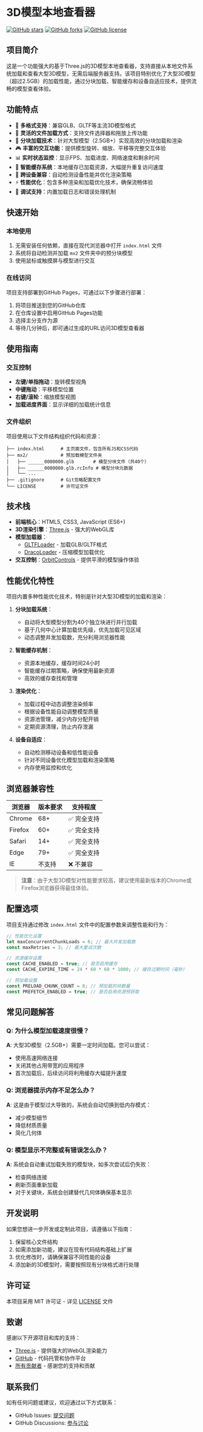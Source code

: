 # 3D模型本地查看器

[![GitHub stars](https://img.shields.io/github/stars/Vevolat/Orange-Isle)](https://github.com/Vevolat/Orange-Isle/stargazers)
[![GitHub forks](https://img.shields.io/github/forks/Vevolat/Orange-Isle)](https://github.com/Vevolat/Orange-Isle/network)
[![GitHub license](https://img.shields.io/github/license/Vevolat/Orange-Isle)](https://github.com/Vevolat/Orange-Isle/blob/master/LICENSE)

## 项目简介

这是一个功能强大的基于Three.js的3D模型本地查看器，支持直接从本地文件系统加载和查看大型3D模型，无需后端服务器支持。该项目特别优化了大型3D模型（超过2.5GB）的加载性能，通过分块加载、智能缓存和设备自适应技术，提供流畅的模型查看体验。

## 功能特点

- 🚀 **多格式支持**：兼容GLB、GLTF等主流3D模型格式
- 📁 **灵活的文件加载方式**：支持文件选择器和拖放上传功能
- 🔄 **分块加载技术**：针对大型模型（2.5GB+）实现高效的分块加载和渲染
- 🎮 **丰富的交互功能**：提供模型旋转、缩放、平移等完整交互体验
- 📊 **实时状态监控**：显示FPS、加载进度、网络速度和剩余时间
- 💾 **智能缓存系统**：本地缓存已加载资源，大幅提升重复访问速度
- 📱 **跨设备兼容**：自动检测设备性能并优化渲染策略
- ⚡ **性能优化**：包含多种渲染和加载优化技术，确保流畅体验
- 🔧 **调试支持**：内置加载日志和错误处理机制

## 快速开始

### 本地使用

1. 无需安装任何依赖，直接在现代浏览器中打开 `index.html` 文件
2. 系统将自动检测并加载 `mx2` 文件夹中的预分块模型
3. 使用鼠标或触摸屏与模型进行交互

### 在线访问

项目支持部署到GitHub Pages，可通过以下步骤进行部署：

1. 将项目推送到您的GitHub仓库
2. 在仓库设置中启用GitHub Pages功能
3. 选择主分支作为源
4. 等待几分钟后，即可通过生成的URL访问3D模型查看器

## 使用指南

### 交互控制

- **左键/单指拖动**：旋转模型视角
- **中键拖动**：平移模型位置
- **右键/滚轮**：缩放模型视图
- **加载进度界面**：显示详细的加载统计信息

### 文件组织

项目使用以下文件结构组织代码和资源：

```
├── index.html      # 主页面文件，包含所有JS和CSS代码
├── mx2/            # 预加载模型文件夹
│   ├── ______0000000.glb       # 模型分块文件（共40个）
│   ├── ______0000000.glb.rcInfo # 模型分块元数据
│   └── ...
├── .gitignore      # Git忽略配置文件
└── LICENSE         # 许可证文件
```

## 技术栈

- **前端核心**：HTML5, CSS3, JavaScript (ES6+)
- **3D渲染引擎**：[Three.js](https://threejs.org/) - 强大的WebGL库
- **模型加载器**：
  - [GLTFLoader](https://threejs.org/docs/#examples/en/loaders/GLTFLoader) - 加载GLB/GLTF格式
  - [DracoLoader](https://threejs.org/docs/#examples/en/loaders/DRACOLoader) - 压缩模型加载优化
- **交互控制**：[OrbitControls](https://threejs.org/docs/#examples/en/controls/OrbitControls) - 提供平滑的模型操作体验

## 性能优化特性

项目内置多种性能优化技术，特别是针对大型3D模型的加载和渲染：

1. **分块加载系统**：
   - 自动将大型模型分割为40个独立块进行并行加载
   - 基于几何中心计算加载优先级，优先加载可见区域
   - 动态调整并发加载数，充分利用浏览器性能

2. **智能缓存机制**：
   - 资源本地缓存，缓存时间24小时
   - 智能缓存过期策略，确保使用最新资源
   - 高效的缓存查找和管理

3. **渲染优化**：
   - 加载过程中动态调整渲染频率
   - 根据设备性能自动调整模型质量
   - 资源池管理，减少内存分配开销
   - 定期资源清理，防止内存泄漏

4. **设备自适应**：
   - 自动检测移动设备和低性能设备
   - 针对不同设备优化模型加载和渲染策略
   - 内存使用监控和优化

## 浏览器兼容性

| 浏览器 | 版本要求 | 支持程度 |
|--------|---------|---------|
| Chrome | 68+ | ✅ 完全支持 |
| Firefox | 60+ | ✅ 完全支持 |
| Safari | 14+ | ✅ 完全支持 |
| Edge | 79+ | ✅ 完全支持 |
| IE | 不支持 | ❌ 不兼容 |

> **注意**：由于大型3D模型对性能要求较高，建议使用最新版本的Chrome或Firefox浏览器获得最佳体验。

## 配置选项

项目支持通过修改 `index.html` 文件中的配置参数来调整性能和行为：

```javascript
// 性能优化设置
let maxConcurrentChunkLoads = 6; // 最大并发加载数
const maxRetries = 3; // 最大重试次数

// 资源缓存设置
const CACHE_ENABLED = true; // 是否启用缓存
const CACHE_EXPIRE_TIME = 24 * 60 * 60 * 1000; // 缓存过期时间（毫秒）

// 预加载设置
const PRELOAD_CHUNK_COUNT = 8; // 预加载的块数量
const PREFETCH_ENABLED = true; // 是否启用资源预获取
```

## 常见问题解答

### Q: 为什么模型加载速度很慢？
**A**: 大型3D模型（2.5GB+）需要一定时间加载。您可以尝试：
- 使用高速网络连接
- 关闭其他占用带宽的应用程序
- 首次加载后，后续访问将利用缓存大幅提升速度

### Q: 浏览器提示内存不足怎么办？
**A**: 这是由于模型过大导致的，系统会自动切换到低内存模式：
- 减少模型细节
- 降低材质质量
- 简化几何体

### Q: 模型显示不完整或有错误怎么办？
**A**: 系统会自动重试加载失败的模型块，如多次尝试后仍失败：
- 检查网络连接
- 刷新页面重新加载
- 对于关键块，系统会创建替代几何体确保基本显示

## 开发说明

如果您想进一步开发或定制此项目，请遵循以下指南：

1. 保留核心文件结构
2. 如需添加新功能，建议在现有代码结构基础上扩展
3. 优化修改时，请确保兼容不同性能的设备
4. 添加新的3D模型时，需要按照现有分块格式进行处理

## 许可证

本项目采用 MIT 许可证 - 详见 [LICENSE](LICENSE) 文件

## 致谢

感谢以下开源项目和库的支持：

- [Three.js](https://threejs.org/) - 提供强大的WebGL渲染能力
- [GitHub](https://github.com/) - 代码托管和协作平台
- [所有贡献者](https://github.com/Vevolat/Orange-Isle/graphs/contributors) - 感谢您的支持和贡献

## 联系我们

如有任何问题或建议，欢迎通过以下方式联系：

- GitHub Issues: [提交问题](https://github.com/Vevolat/Orange-Isle/issues)
- GitHub Discussions: [参与讨论](https://github.com/Vevolat/Orange-Isle/discussions)
